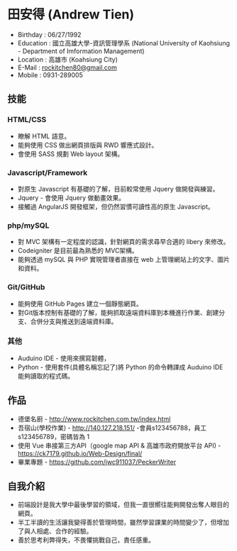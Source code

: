 # 田安得 (Andrew Tien)

* Birthday : 06/27/1992
* Education : 國立高雄大學-資訊管理學系 (National University of Kaohsiung - Department of Imformation Management) 
* Location : 高雄市 (Koahsiung City)
* E-Mail : rockitchen80@gmail.com
* Mobile : 0931-289005

## 技能

### HTML/CSS

* 瞭解 HTML 語意。
* 能夠使用 CSS 做出網頁排版與 RWD 響應式設計。
* 會使用 SASS 規劃 Web layout 架構。
 
### Javascript/Framework

* 對原生 Javascript 有基礎的了解，目前較常使用 Jquery 做開發與練習。
* Jquery - 會使用 Jquery 做動畫效果。
* 接觸過 AngularJS 開發框架，但仍然習慣可讀性高的原生 Javascript。

### php/mySQL

* 對 MVC 架構有一定程度的認識，針對網頁的需求尋早合適的 libery 來修改。
* Codeigniter 是目前最為熟悉的 MVC架構。
* 能夠透過 mySQL 與 PHP 實現管理者直接在 web 上管理網站上的文字、圖片和資料。

### Git/GitHub

* 能夠使用 GitHub Pages 建立一個靜態網頁。
* 對Git版本控制有基礎的了解，能夠抓取遠端資料庫到本機進行作業、創建分支、合併分支與推送到遠端資料庫。

### 其他

* Auduino IDE - 使用來撰寫韌體，
* Python - 使用套件(具體名稱忘記了)將 Python 的命令轉譯成 Auduino IDE 能夠讀取的程式碼。

## 作品

* 德堡名廚 - http://www.rockitchen.com.tw/index.html
* 吾宿山(學校作業) - http://140.127.218.151/ -會員s123456788，員工s123456789，密碼皆為 1
* 使用 Vue 串接第三方API（google map API & 高雄市政府開放平台 API) - https://ck7179.github.io/Web-Design/final/
* 畢業專題 - https://github.com/jwc911037/PeckerWriter

## 自我介紹

* 前端設計是我大學中最後學習的領域，但我一直很嚮往能夠開發出奪人眼目的網頁。
* 半工半讀的生活讓我變得善於管理時間，雖然學習課業的時間變少了，但增加了與人相處、合作的經驗。
* 善於思考利弊得失，不畏懼挑戰自己，責任感重。
